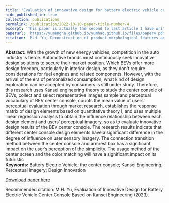 ```yaml
---
title: "Evaluation of innovative design for battery electric vehicle center console based kansei engineering"
hide_published_in: true
collection: publications
permalink: /publication/2022-10-10-paper-title-number-4
excerpt: 'This paper is actually the second to last article I have written so far. It is also the first time I have attempted to write an article with the goal of being included in the SCI. This bold attempt was made after I had written a considerable number of papers on Kansei Engineering and Neural Networks, and I believed that I had a certain mastery of the relevant knowledge.'
paperurl: 'https://yumengha.github.io/yumhao.github.io/files/paper4.pdf'
citation: 'M.H. Yu, Deconstruction of product morphological features and multi-objective optimization in the context of multi-dimensional variable expression models (2023).'
---
```

**Abstract:** With the growth of new energy vehicles, competition in the auto industry is fierce.
Automotive brands must continuously seek innovative design solutions to secure their market 
position. Which BEVs offer more design freedom, particularly in interior design, as they don't 
require considerations for fuel engines and related components. However, with the arrival of 
the era of personalized consumption, what kind of design exploration can be accepted by 
consumers is still under study. Therefore, this research uses Kansei engineering theory to study 
the center console of BEVs, collect and select representative images sample and perceptual 
vocabulary of BEV center console, counts the mean value of users’ perceptual evaluation 
through market research, establishes the response matrix of design elements based on 
quantitative theory Ⅰ, and uses multiple linear regression analysis to obtain the influence 
relationship between each design element and users’ perceptual imagery, so as to evaluate 
innovative design results of the BEV center console. The research results indicate that different 
center console design elements have a significant difference in the degree of influence on user 
sensory imagery. The connection transition method between the center console and armrest box 
has a significant impact on the user’s perception of the simplicity. The usage method of the 
center screen and the color matching will have a significant impact on its futuristic  
**Keywords:** Battery Electric Vehicle; the center console; Kansei Engineering; Perceptual imagery; Design Innovation


[Download paper here](https://yumengha.github.io/yumhao.github.io/files/paper3.pdf)

Recommended citation: M.H. Yu, Evaluation of Innovative Design for Battery Electric Vehicle Center Console Based on Kansei Engineering (2023).
